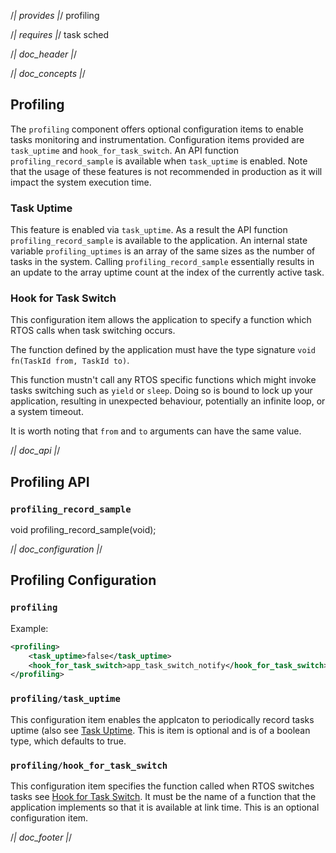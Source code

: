 /*| provides |*/
profiling

/*| requires |*/
task
sched

/*| doc_header |*/

/*| doc_concepts |*/
## Profiling

The `profiling` component offers optional configuration items to enable tasks monitoring and instrumentation.
Configuration items provided are  `task_uptime` and `hook_for_task_switch`.
An API function `profiling_record_sample` is available when `task_uptime` is enabled.
Note that the usage of these features is not recommended in production as it will impact the system execution time.

### Task Uptime

This feature is enabled via `task_uptime`. As a result the API function `profiling_record_sample` is available to the application.
An internal state variable `profiling_uptimes` is an array of the same sizes as the number of tasks in the system.
Calling `profiling_record_sample` essentially results in an update to the array uptime count at the index of the currently active task.

### Hook for Task Switch

This configuration item allows the application to specify a function  which RTOS calls when task switching occurs.

The function defined by the application must have the type signature `void fn(TaskId from, TaskId to)`.

This function mustn't call any RTOS specific functions which might invoke tasks switching such as `yield` or `sleep`.
Doing so is bound to lock up your application, resulting in unexpected behaviour, potentially an infinite loop, or a system timeout.

It is worth noting that `from` and `to` arguments can have the same value.

/*| doc_api |*/
## Profiling API

### `profiling_record_sample`

<div class="codebox">void profiling_record_sample(void);</div>

/*| doc_configuration |*/
## Profiling Configuration

### `profiling`

Example:

```xml
<profiling>
    <task_uptime>false</task_uptime>
    <hook_for_task_switch>app_task_switch_notify</hook_for_task_switch>
</profiling>
```

### `profiling/task_uptime`

This configuration item enables the applcaton to periodically record tasks uptime (also see [Task Uptime](#task_uptime).
This is item is optional and is of a boolean type, which defaults to true.

### `profiling/hook_for_task_switch`

This configuration item specifies the function called when RTOS switches tasks see [Hook for Task Switch](#hook_for_task_switch).
It must be the name of a function that the application implements so that it is available at link time.
This is an optional configuration item.

/*| doc_footer |*/
